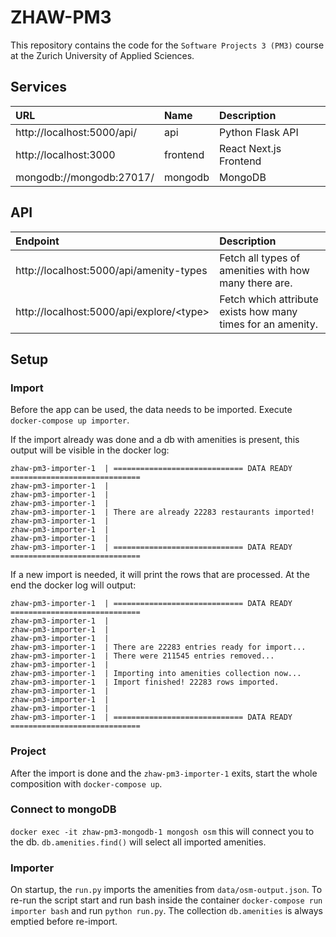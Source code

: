 # ZHAW-PM3
This repository contains the code for the `Software Projects 3 (PM3)` course at the Zurich University of Applied Sciences.

## Services

| URL | Name | Description |
| :-------- | :--- | :-------------|
| http://localhost:5000/api/ | api | Python Flask API |
| http://localhost:3000 | frontend | React Next.js Frontend |
| mongodb://mongodb:27017/ | mongodb | MongoDB |

## API

| Endpoint | Description |
| :-------- | :--- |
| http://localhost:5000/api/amenity-types | Fetch all types of amenities with how many there are. | 
| http://localhost:5000/api/explore/<type\> | Fetch which attribute exists how many times for an amenity. |

## Setup

### Import
Before the app can be used, the data needs to be imported. Execute `docker-compose up importer`. 

If the import already was done and a db with amenities is present, this output will be visible in the docker log:
```
zhaw-pm3-importer-1  | ============================= DATA READY =============================
zhaw-pm3-importer-1  | 
zhaw-pm3-importer-1  | 
zhaw-pm3-importer-1  | 
zhaw-pm3-importer-1  | There are already 22283 restaurants imported! 
zhaw-pm3-importer-1  | 
zhaw-pm3-importer-1  | 
zhaw-pm3-importer-1  | 
zhaw-pm3-importer-1  | ============================= DATA READY =============================
```

If a new import is needed, it will print the rows that are processed. At the end the docker log will output:
```
zhaw-pm3-importer-1  | ============================= DATA READY =============================
zhaw-pm3-importer-1  | 
zhaw-pm3-importer-1  | 
zhaw-pm3-importer-1  | 
zhaw-pm3-importer-1  | There are 22283 entries ready for import...
zhaw-pm3-importer-1  | There were 211545 entries removed...
zhaw-pm3-importer-1  | 
zhaw-pm3-importer-1  | Importing into amenities collection now...
zhaw-pm3-importer-1  | Import finished! 22283 rows imported.
zhaw-pm3-importer-1  | 
zhaw-pm3-importer-1  | 
zhaw-pm3-importer-1  | 
zhaw-pm3-importer-1  | ============================= DATA READY =============================
```

### Project
After the import is done and the `zhaw-pm3-importer-1` exits, start the whole composition with `docker-compose up`.

### Connect to mongoDB

`docker exec -it zhaw-pm3-mongodb-1 mongosh osm`  this will connect you to the db. `db.amenities.find()` will select all imported amenities.

### Importer

On startup, the `run.py` imports the amenities from `data/osm-output.json`. To re-run the script start and run bash inside the container `docker-compose run importer bash` and run `python run.py`. The collection `db.amenities` is always emptied before re-import.
